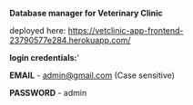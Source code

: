 **Database manager for Veterinary Clinic**

deployed here:
  https://vetclinic-app-frontend-23790577e284.herokuapp.com/


**login credentials:**'

  **EMAIL** - admin@gmail.com (Case sensitive)
  
  **PASSWORD** - admin
 
